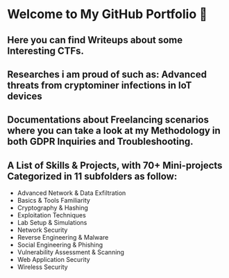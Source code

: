 # Welcome to My GitHub Portfolio 🥳

## Here you can find Writeups about some Interesting CTFs.

## Researches i am proud of such as: Advanced threats from cryptominer infections in IoT devices

## Documentations about Freelancing scenarios where you can take a look at my Methodology in both GDPR Inquiries and Troubleshooting.

## A List of Skills & Projects, with 70+ Mini-projects Categorized in 11 subfolders as follow:
- Advanced Network & Data Exfiltration
- Basics & Tools Familiarity
- Cryptography & Hashing
- Exploitation Techniques
- Lab Setup & Simulations
- Network Security
- Reverse Engineering & Malware
- Social Engineering & Phishing
- Vulnerability Assessment & Scanning
- Web Application Security
- Wireless Security



